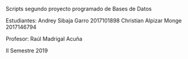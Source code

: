 Scripts segundo proyecto programado de Bases de Datos

Estudiantes: 
Andrey Sibaja Garro 2017101898
Christian Alpizar Monge 2017146794

Profesor: 
Raúl Madrigal Acuña

II Semestre 2019
